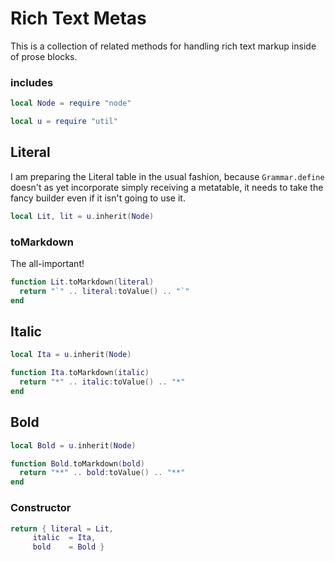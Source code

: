 # Rich Text Metas


  This is a collection of related methods for handling rich text markup
inside of prose blocks. 


### includes

```lua
local Node = require "node"

local u = require "util"
```
## Literal

  I am preparing the Literal table in the usual fashion, because 
`Grammar.define` doesn't as yet incorporate simply receiving a
metatable, it needs to take the fancy builder even if it isn't
going to use it. 

```lua
local Lit, lit = u.inherit(Node)
```
### toMarkdown

The all-important!

```lua
function Lit.toMarkdown(literal)
  return "`" .. literal:toValue() .. "`"
end
```
## Italic

```lua
local Ita = u.inherit(Node)

function Ita.toMarkdown(italic)
  return "*" .. italic:toValue() .. "*"
end
```
## Bold

```lua
local Bold = u.inherit(Node)

function Bold.toMarkdown(bold)
  return "**" .. bold:toValue() .. "**"
end
```
### Constructor


```lua
return { literal = Lit, 
     italic  = Ita,
     bold    = Bold }
```
